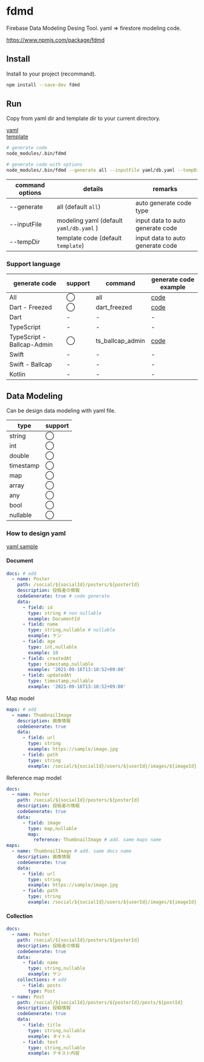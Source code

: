 # fdmd

Firebase Data Modeling Desing Tool. yaml => firestore modeling code.

https://www.npmjs.com/package/fdmd

## Install

Install to your project (recommand).

```sh
npm install --save-dev fdmd
```

## Run

Copy from yaml dir and template dir to your current directory.

[yaml](./yaml/)<br>
[template](./template/)

```sh
# generate code
node_modules/.bin/fdmd

# generate code with options
node_modules/.bin/fdmd --generate all --inputFile yaml/db.yaml --tempDir template
```

| command options | details                                 | remarks                          |
| --------------- | --------------------------------------- | -------------------------------- |
| --generate      | all (default `all`)                     | auto generate code type          |
| --inputFile     | modeling yaml (default `yaml/db.yaml` ) | input data to auto generate code |
| --tempDir       | template code (default `template`)      | input data to auto generate code |

### Support language

| generate code              | support | command          | generate code example                           |
| -------------------------- | ------- | ---------------- | ----------------------------------------------- |
| All                        | ◯       | all              | [code](./example/fdmd_output/)                  |
| Dart - Freezed             | ◯       | dart_freezed     | [code](./example/fdmd_output/dart_freezed/)     |
| Dart                       | -       | -                | -                                               |
| TypeScript                 | -       | -                | -                                               |
| TypeScript - Ballcap-Admin | ◯       | ts_ballcap_admin | [code](./example/fdmd_output/ts_ballcap_admin/) |
| Swift                      | -       | -                | -                                               |
| Swift - Ballcap            | -       | -                | -                                               |
| Kotlin                     | -       | -                | -                                               |

## Data Modeling

Can be design data modeling with yaml file.

| type      | support |
| --------- | ------- |
| string    | ◯       |
| int       | ◯       |
| double    | ◯       |
| timestamp | ◯       |
| map       | ◯       |
| array     | ◯       |
| any       | ◯       |
| bool      | ◯       |
| nullable  | ◯       |

### How to design yaml

[yaml sample](./yaml/db.yaml)

#### Document

```yaml
docs: # add
  - name: Poster
    path: /social/${socialId}/posters/${posterId}
    description: 投稿者の情報
    codeGenerate: true # code generate
    data:
      - field: id
        type: string # non nullable
        example: DocumentId
      - field: name
        type: string,nullable # nullable
        example: ケン
      - field: age
        type: int,nullable
        example: 10
      - field: createdAt
        type: timestamp,nullable
        example: '2021-09-16T13:10:52+09:00'
      - field: updatedAt
        type: timestamp,nullable
        example: '2021-09-16T13:10:52+09:00'
```

Map model

```yaml
maps: # add
  - name: ThumbnailImage
    description: 画像情報
    codeGenerate: true
    data:
      - field: url
        type: string
        example: https://sample/image.jpg
      - field: path
        type: string
        example: /social/${socialId}/users/${userId}/images/${imageId}
```

Reference map model

```yaml
docs:
  - name: Poster
    path: /social/${socialId}/posters/${posterId}
    description: 投稿者の情報
    codeGenerate: true
    data:
      - field: image
        type: map,nullable
        map:
          reference: ThumbnailImage # add. same maps name
maps:
  - name: ThumbnailImage # add. same docs name
    description: 画像情報
    codeGenerate: true
    data:
      - field: url
        type: string
        example: https://sample/image.jpg
      - field: path
        type: string
        example: /social/${socialId}/users/${userId}/images/${imageId}
```

#### Collection

```yaml
docs:
  - name: Poster
    path: /social/${socialId}/posters/${posterId}
    description: 投稿者の情報
    codeGenerate: true
    data:
      - field: name
        type: string,nullable
        example: ケン
    collections: # add
      - field: posts
        type: Post
  - name: Post
    path: /social/${socialId}/posters/${posterId}/posts/${postId}
    description: 投稿情報
    codeGenerate: true
    data:
      - field: title
        type: string,nullable
        example: タイトル
      - field: text
        type: string,nullable
        example: テキスト内容
```
